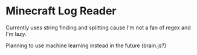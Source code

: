 # Minecraft Log Reader

Currently uses string finding and splitting cause I'm not a fan of regex and I'm lazy.

Planning to use machine learning instead in the future (brain.js?)
